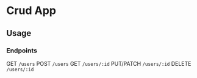 # Crud App

## Usage

### Endpoints

GET `/users`
POST `/users`
GET `/users/:id`
PUT/PATCH `/users/:id`
DELETE `/users/:id`

